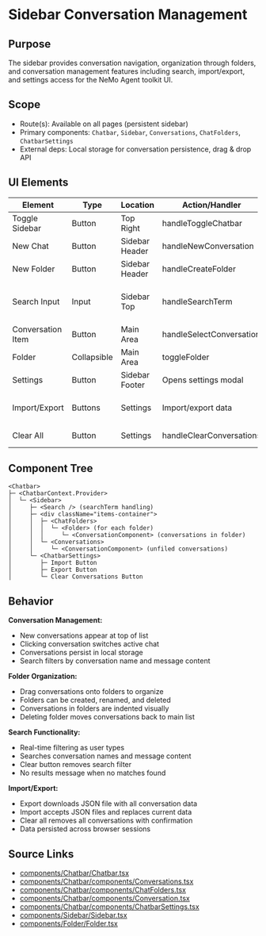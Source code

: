 # Sidebar Conversation Management

## Purpose
The sidebar provides conversation navigation, organization through folders, and conversation management features including search, import/export, and settings access for the NeMo Agent toolkit UI.

## Scope
- Route(s): Available on all pages (persistent sidebar)
- Primary components: `Chatbar`, `Sidebar`, `Conversations`, `ChatFolders`, `ChatbarSettings`
- External deps: Local storage for conversation persistence, drag & drop API

## UI Elements

| Element | Type | Location | Action/Handler | Notes |
|--------|------|----------|----------------|-------|
| Toggle Sidebar | Button | Top Right | handleToggleChatbar | Shows/hides left sidebar |
| New Chat | Button | Sidebar Header | handleNewConversation | Creates new conversation |
| New Folder | Button | Sidebar Header | handleCreateFolder | Creates chat folder |
| Search Input | Input | Sidebar Top | handleSearchTerm | Filters conversations by name/content |
| Conversation Item | Button | Main Area | handleSelectConversation | Switches to conversation |
| Folder | Collapsible | Main Area | toggleFolder | Organize conversations |
| Settings | Button | Sidebar Footer | Opens settings modal | Configure API endpoints |
| Import/Export | Buttons | Settings | Import/export data | JSON format conversation backup |
| Clear All | Button | Settings | handleClearConversations | Removes all conversations |

## Component Tree
```
<Chatbar>
├─ <ChatbarContext.Provider>
│  └─ <Sidebar>
│     ├─ <Search /> (searchTerm handling)
│     ├─ <div className="items-container">
│     │  ├─ <ChatFolders>
│     │  │  └─ <Folder> (for each folder)
│     │  │     └─ <ConversationComponent> (conversations in folder)
│     │  └─ <Conversations>
│     │     └─ <ConversationComponent> (unfiled conversations)
│     └─ <ChatbarSettings>
│        ├─ Import Button
│        ├─ Export Button
│        └─ Clear Conversations Button
```

## Behavior

**Conversation Management:**
- New conversations appear at top of list
- Clicking conversation switches active chat
- Conversations persist in local storage
- Search filters by conversation name and message content

**Folder Organization:**
- Drag conversations onto folders to organize
- Folders can be created, renamed, and deleted
- Conversations in folders are indented visually
- Deleting folder moves conversations back to main list

**Search Functionality:**
- Real-time filtering as user types
- Searches conversation names and message content
- Clear button removes search filter
- No results message when no matches found

**Import/Export:**
- Export downloads JSON file with all conversation data
- Import accepts JSON files and replaces current data
- Clear all removes all conversations with confirmation
- Data persisted across browser sessions

## Source Links
- [components/Chatbar/Chatbar.tsx](../../../components/Chatbar/Chatbar.tsx)
- [components/Chatbar/components/Conversations.tsx](../../../components/Chatbar/components/Conversations.tsx)
- [components/Chatbar/components/ChatFolders.tsx](../../../components/Chatbar/components/ChatFolders.tsx)
- [components/Chatbar/components/Conversation.tsx](../../../components/Chatbar/components/Conversation.tsx)
- [components/Chatbar/components/ChatbarSettings.tsx](../../../components/Chatbar/components/ChatbarSettings.tsx)
- [components/Sidebar/Sidebar.tsx](../../../components/Sidebar/Sidebar.tsx)
- [components/Folder/Folder.tsx](../../../components/Folder/Folder.tsx)